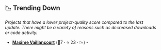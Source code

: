 ## 📉 Trending Down

_Projects that have a lower project-quality score compared to the last update. There might be a variety of reasons such as decreased downloads or code activity._

- <b><a href="https://maximevaillancourt.com/notes">Maxime Vaillancourt</a></b> (🥈7 ·  ⭐ 23 · 📉) - 

